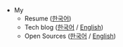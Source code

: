 - My
  - Resume ([한국어](https://about.hoseung.me))
  - Tech blog ([한국어](https://blog.hoseung.me) / [English](https://blog.hoseung.me/en))
  - Open Sources ([한국어](https://github.com/HoseungJang/opensources/blob/main/ko.md) / [English](https://github.com/HoseungJang/opensources/blob/main/README.md))
